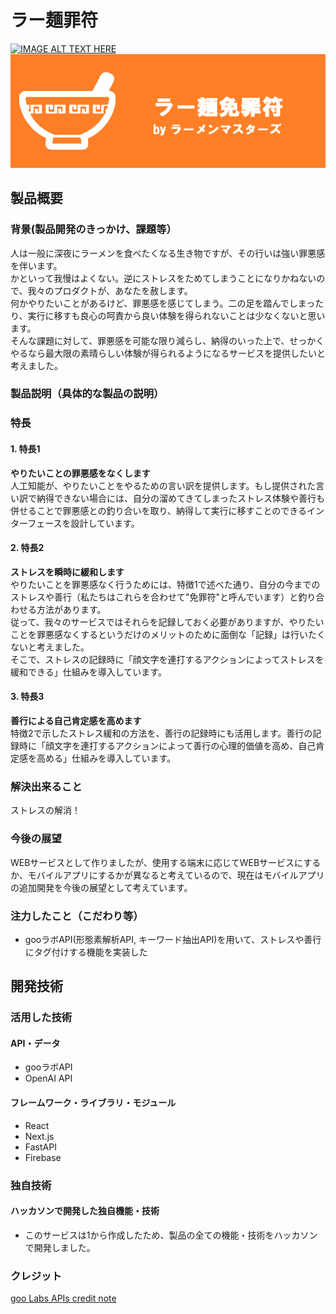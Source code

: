 # ラー麺罪符

[![IMAGE ALT TEXT HERE](https://jphacks.com/wp-content/uploads/2023/07/JPHACKS2023_ogp.png)](https://www.youtube.com/watch?v=yYRQEdfGjEg)
![thumbnail](./product_info/thumbnail.png)
## 製品概要
### 背景(製品開発のきっかけ、課題等）
人は一般に深夜にラーメンを食べたくなる生き物ですが、その行いは強い罪悪感を伴います。  
かといって我慢はよくない。逆にストレスをためてしまうことになりかねないので、我々のプロダクトが、あなたを赦します。  
何かやりたいことがあるけど、罪悪感を感じてしまう。二の足を踏んでしまったり、実行に移すも良心の呵責から良い体験を得られないことは少なくないと思います。  
そんな課題に対して、罪悪感を可能な限り減らし、納得のいった上で、せっかくやるなら最大限の素晴らしい体験が得られるようになるサービスを提供したいと考えました。  
### 製品説明（具体的な製品の説明）
### 特長
#### 1. 特長1
**やりたいことの罪悪感をなくします**  
人工知能が、やりたいことをやるための言い訳を提供します。もし提供された言い訳で納得できない場合には、自分の溜めてきてしまったストレス体験や善行も併せることで罪悪感との釣り合いを取り、納得して実行に移すことのできるインターフェースを設計しています。
#### 2. 特長2
**ストレスを瞬時に緩和します**  
やりたいことを罪悪感なく行うためには、特徴1で述べた通り、自分の今までのストレスや善行（私たちはこれらを合わせて"免罪符"と呼んでいます）と釣り合わせる方法があります。  
従って、我々のサービスではそれらを記録しておく必要がありますが、やりたいことを罪悪感なくするというだけのメリットのために面倒な「記録」は行いたくないと考えました。  
そこで、ストレスの記録時に「顔文字を連打するアクションによってストレスを緩和できる」仕組みを導入しています。  
#### 3. 特長3
**善行による自己肯定感を高めます**  
特徴2で示したストレス緩和の方法を、善行の記録時にも活用します。善行の記録時に「顔文字を連打するアクションによって善行の心理的価値を高め、自己肯定感を高める」仕組みを導入しています。
 
### 解決出来ること
ストレスの解消！

### 今後の展望
WEBサービスとして作りましたが、使用する端末に応じてWEBサービスにするか、モバイルアプリにするかが異なると考えているので、現在はモバイルアプリの追加開発を今後の展望として考えています。
### 注力したこと（こだわり等）
* gooラボAPI(形態素解析API, キーワード抽出API)を用いて、ストレスや善行にタグ付けする機能を実装した

## 開発技術
### 活用した技術
#### API・データ
* gooラボAPI
* OpenAI API

#### フレームワーク・ライブラリ・モジュール
* React
* Next.js
* FastAPI
* Firebase

### 独自技術
#### ハッカソンで開発した独自機能・技術
* このサービスは1から作成したため、製品の全ての機能・技術をハッカソンで開発しました。

### クレジット
[goo Labs APIs credit note](http://u.xgoo.jp/img/sgoo.png)
